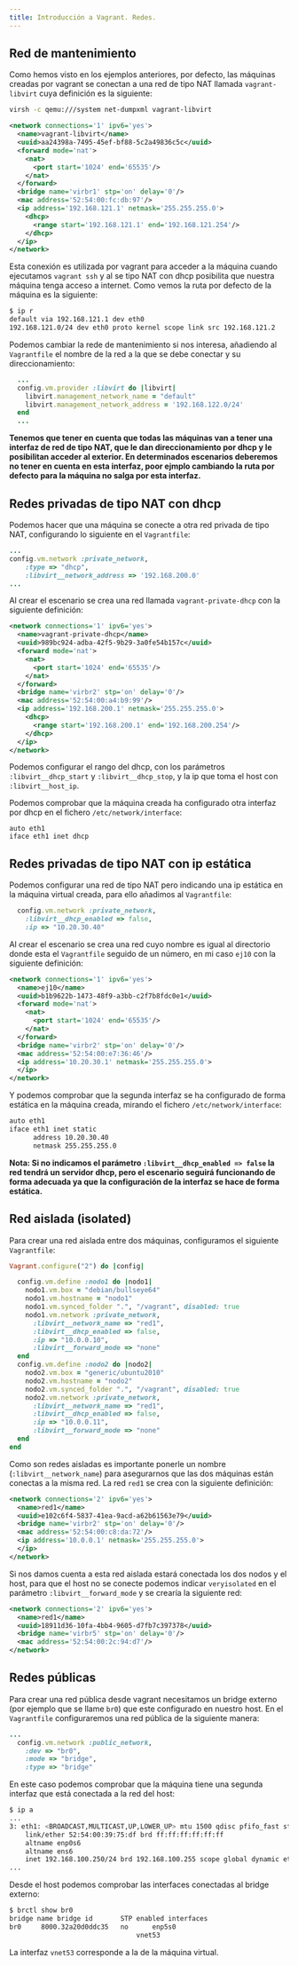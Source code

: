 ```yaml
---
title: Introducción a Vagrant. Redes.
---
```


## Red de mantenimiento

Como hemos visto en los ejemplos anteriores, por defecto, las máquinas creadas por vagrant se conectan a una red de tipo NAT llamada `vagrant-libvirt` cuya definición es la siguiente:

```bash
virsh -c qemu:///system net-dumpxml vagrant-libvirt
```

```xml
<network connections='1' ipv6='yes'>
  <name>vagrant-libvirt</name>
  <uuid>aa24398a-7495-45ef-bf88-5c2a49836c5c</uuid>
  <forward mode='nat'>
    <nat>
      <port start='1024' end='65535'/>
    </nat>
  </forward>
  <bridge name='virbr1' stp='on' delay='0'/>
  <mac address='52:54:00:fc:db:97'/>
  <ip address='192.168.121.1' netmask='255.255.255.0'>
    <dhcp>
      <range start='192.168.121.1' end='192.168.121.254'/>
    </dhcp>
  </ip>
</network>
```
Esta conexión es utilizada por vagrant para acceder a la máquina cuando ejecutamos `vagrant ssh` y al se tipo NAT con dhcp posibilita que nuestra máquina tenga acceso a internet. Como vemos la ruta por defecto de la máquina es la siguiente:

```bash
$ ip r
default via 192.168.121.1 dev eth0 
192.168.121.0/24 dev eth0 proto kernel scope link src 192.168.121.2 
```

Podemos cambiar la rede de mantenimiento si nos interesa, añadiendo al `Vagrantfile` el nombre de la red a la que se debe conectar y su direccionamiento:

```ruby
  ...
  config.vm.provider :libvirt do |libvirt|
    libvirt.management_network_name = "default"
    libvirt.management_network_address = '192.168.122.0/24'
  end
  ...
```

**Tenemos que tener en cuenta que todas las máquinas van a tener una interfaz de red de tipo NAT, que le dan direccionamiento por dhcp y le posibilitan acceder al exterior. En determinados escenarios deberemos no tener en cuenta en esta interfaz, poor ejmplo cambiando la ruta por defecto para la máquina no salga por esta interfaz.**

## Redes privadas de tipo NAT con dhcp

Podemos hacer que una máquina se conecte a otra red privada de tipo NAT, configurando lo siguiente en el `Vagrantfile`:

```ruby
...
config.vm.network :private_network,
    :type => "dhcp",
    :libvirt__network_address => '192.168.200.0'
...
```

Al crear el escenario se crea una red llamada `vagrant-private-dhcp` con la siguiente definición:

```xml
<network connections='1' ipv6='yes'>
  <name>vagrant-private-dhcp</name>
  <uuid>989bc924-adba-42f5-9b29-3a0fe54b157c</uuid>
  <forward mode='nat'>
    <nat>
      <port start='1024' end='65535'/>
    </nat>
  </forward>
  <bridge name='virbr2' stp='on' delay='0'/>
  <mac address='52:54:00:a4:b9:99'/>
  <ip address='192.168.200.1' netmask='255.255.255.0'>
    <dhcp>
      <range start='192.168.200.1' end='192.168.200.254'/>
    </dhcp>
  </ip>
</network>
```

Podemos configurar el rango del dhcp, con los parámetros `:libvirt__dhcp_start` y `:libvirt__dhcp_stop`, y la ip que toma el host con `:libvirt__host_ip`.

Podemos comprobar que la máquina creada ha configurado otra interfaz por dhcp en el fichero `/etc/network/interface`:

```
auto eth1
iface eth1 inet dhcp
```

## Redes privadas de tipo NAT con ip estática

Podemos configurar una red de tipo NAT pero indicando una ip estática en la máquina virtual creada, para ello añadimos al `Vagrantfile`:

```ruby
  config.vm.network :private_network,
    :libvirt__dhcp_enabled => false,
    :ip => "10.20.30.40"
```
Al crear el escenario se crea una red cuyo nombre es igual al directorio donde esta el `Vagrantfile` seguido de un número, en mi caso `ej10` con la siguiente definición:

```xml
<network connections='1' ipv6='yes'>
  <name>ej10</name>
  <uuid>b1b9622b-1473-48f9-a3bb-c2f7b8fdc0e1</uuid>
  <forward mode='nat'>
    <nat>
      <port start='1024' end='65535'/>
    </nat>
  </forward>
  <bridge name='virbr2' stp='on' delay='0'/>
  <mac address='52:54:00:e7:36:46'/>
  <ip address='10.20.30.1' netmask='255.255.255.0'>
  </ip>
</network>
```

Y podemos comprobar que la segunda interfaz se ha configurado de forma estática en la máquina creada, mirando el fichero `/etc/network/interface`:

```bash
auto eth1
iface eth1 inet static
      address 10.20.30.40
      netmask 255.255.255.0
```

**Nota: Si no indicamos el parámetro `:libvirt__dhcp_enabled => false` la red tendrá un servidor dhcp, pero el escenario seguirá funcionando de forma adecuada ya que la configuración de la interfaz se hace de forma estática.**

## Red aislada (isolated)

Para crear una red aislada entre dos máquinas, configuramos el siguiente `Vagrantfile`:

```ruby
Vagrant.configure("2") do |config|

  config.vm.define :nodo1 do |nodo1|
    nodo1.vm.box = "debian/bullseye64"
    nodo1.vm.hostname = "nodo1"
    nodo1.vm.synced_folder ".", "/vagrant", disabled: true
    nodo1.vm.network :private_network,
      :libvirt__network_name => "red1",
      :libvirt__dhcp_enabled => false,
      :ip => "10.0.0.10",
      :libvirt__forward_mode => "none"
  end
  config.vm.define :nodo2 do |nodo2|
    nodo2.vm.box = "generic/ubuntu2010"
    nodo2.vm.hostname = "nodo2"
    nodo2.vm.synced_folder ".", "/vagrant", disabled: true
    nodo2.vm.network :private_network,
      :libvirt__network_name => "red1",
      :libvirt__dhcp_enabled => false,
      :ip => "10.0.0.11",
      :libvirt__forward_mode => "none"
  end
end
```

Como son redes aisladas es importante ponerle un nombre (`:libvirt__network_name`) para asegurarnos que las dos máquinas están conectas a la misma red. La red `red1` se crea con la siguiente definición:

```xml
<network connections='2' ipv6='yes'>
  <name>red1</name>
  <uuid>e102c6f4-5837-41ea-9acd-a62b61563e79</uuid>
  <bridge name='virbr2' stp='on' delay='0'/>
  <mac address='52:54:00:c8:da:72'/>
  <ip address='10.0.0.1' netmask='255.255.255.0'>
  </ip>
</network>
```

Si nos damos cuenta a esta red aislada estará conectada los dos nodos y el host, para que el host no se conecte podemos indicar `veryisolated` en el parámetro `:libvirt__forward_mode` y se crearía la siguiente red:

```xml
<network connections='2' ipv6='yes'>
  <name>red1</name>
  <uuid>18911d36-10fa-4bb4-9605-d7fb7c397378</uuid>
  <bridge name='virbr5' stp='on' delay='0'/>
  <mac address='52:54:00:2c:94:d7'/>
</network>
```

## Redes públicas

Para crear una red pública desde vagrant necesitamos un bridge externo (por ejemplo que se llame `br0`) que este configurado en nuestro host. En el `Vagrantfile` configuraremos una red pública de la siguiente manera:

```ruby
...
  config.vm.network :public_network,
    :dev => "br0",
    :mode => "bridge",
    :type => "bridge"
```

En este caso podemos comprobar que la máquina tiene una segunda interfaz que está conectada a la red del host:

```bash
$ ip a
...
3: eth1: <BROADCAST,MULTICAST,UP,LOWER_UP> mtu 1500 qdisc pfifo_fast state UP group default qlen 1000
    link/ether 52:54:00:39:75:df brd ff:ff:ff:ff:ff:ff
    altname enp0s6
    altname ens6
    inet 192.168.100.250/24 brd 192.168.100.255 scope global dynamic eth1
...
```

Desde el host podemos comprobar las interfaces conectadas al bridge externo:

```bash
$ brctl show br0
bridge name	bridge id		STP enabled	interfaces
br0		8000.32a20d0ddc35	no		enp5s0
        						vnet53
```
La interfaz `vnet53` corresponde a la de la máquina virtual.


